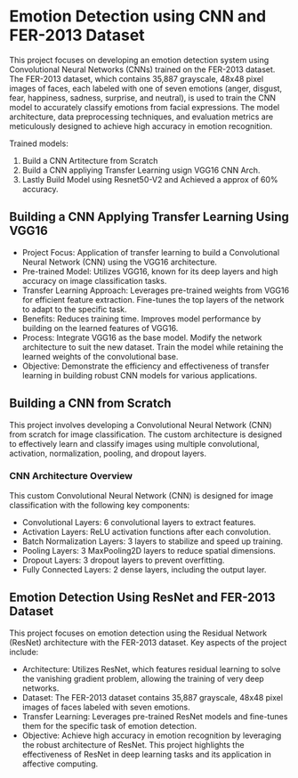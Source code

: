 # Emotion Detection using CNN and FER-2013 Dataset

This project focuses on developing an emotion detection system using Convolutional Neural Networks (CNNs) trained on the FER-2013 dataset. The FER-2013 dataset, which contains 35,887 grayscale, 48x48 pixel images of faces, each labeled with one of seven emotions (anger, disgust, fear, happiness, sadness, surprise, and neutral), is used to train the CNN model to accurately classify emotions from facial expressions. The model architecture, data preprocessing techniques, and evaluation metrics are meticulously designed to achieve high accuracy in emotion recognition.

Trained models:

1. Build a CNN Artitecture from Scratch
2. Build a CNN appliying Transfer Learning usign VGG16 CNN Arch.
3. Lastly Build Model using Resnet50-V2 and Achieved a approx of 60% accuracy.





## Building a CNN Applying Transfer Learning Using VGG16

* Project Focus: Application of transfer learning to build a Convolutional Neural Network (CNN) using the VGG16 architecture.
* Pre-trained Model: Utilizes VGG16, known for its deep layers and high accuracy on image classification tasks.
* Transfer Learning Approach: Leverages pre-trained weights from VGG16 for efficient feature extraction. Fine-tunes the top layers of the network to adapt to the specific task.
* Benefits: Reduces training time. Improves model performance by building on the learned features of VGG16.
* Process: Integrate VGG16 as the base model. Modify the network architecture to suit the new dataset. Train the model while retaining the learned weights of the convolutional base.
* Objective: Demonstrate the efficiency and effectiveness of transfer learning in building robust CNN models for various applications.


## Building a CNN from Scratch

This project involves developing a Convolutional Neural Network (CNN) from scratch for image classification. The custom architecture is designed to effectively learn and
classify images using multiple convolutional, activation, normalization, pooling, and dropout layers.

### CNN Architecture Overview
  This custom Convolutional Neural Network (CNN) is designed for image classification with the following key components:
* Convolutional Layers: 6 convolutional layers to extract features.
* Activation Layers: ReLU activation functions after each convolution.
* Batch Normalization Layers: 3 layers to stabilize and speed up training.
* Pooling Layers: 3 MaxPooling2D layers to reduce spatial dimensions.
* Dropout Layers: 3 dropout layers to prevent overfitting.
* Fully Connected Layers: 2 dense layers, including the output layer.


## Emotion Detection Using ResNet and FER-2013 Dataset
This project focuses on emotion detection using the Residual Network (ResNet) architecture with the FER-2013 dataset. Key aspects of the project include:

* Architecture: Utilizes ResNet, which features residual learning to solve the vanishing gradient problem, allowing the training of very deep networks.
* Dataset: The FER-2013 dataset contains 35,887 grayscale, 48x48 pixel images of faces labeled with seven emotions.
* Transfer Learning: Leverages pre-trained ResNet models and fine-tunes them for the specific task of emotion detection.
* Objective: Achieve high accuracy in emotion recognition by leveraging the robust architecture of ResNet.
This project highlights the effectiveness of ResNet in deep learning tasks and its application in affective computing.

